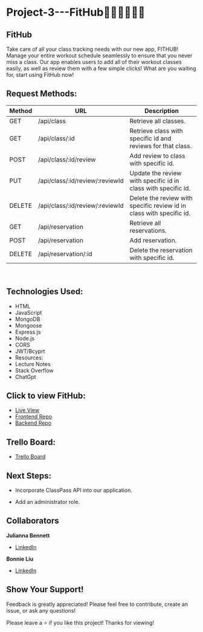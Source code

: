 # Project-3---FitHub🧘‍♀️🤸‍♂️💪🥊

## FitHub
Take care of all your class tracking needs with our new app, FITHUB! Manage your entire workout schedule seamlessly to ensure that you never miss a class. Our app enables users to add all of their workout classes easily, as well as review them with a few simple clicks! What are you waiting for, start using FitHub now!

## Request Methods:
| Method | URL                          | Description                                              |
|--------|------------------------------|----------------------------------------------------------|
| GET    | /api/class                   | Retrieve all classes.                                   |
| GET    | /api/class/:id               | Retrieve class with specific id and reviews for that class. |
| POST   | /api/class/:id/review        | Add review to class with specific id.                   |
| PUT    | /api/class/:id/review/:reviewId | Update the review with specific id in class with specific id. |
| DELETE | /api/class/:id/review/:reviewId | Delete the review with specific review id in class with specific id. |
| GET    | /api/reservation             | Retrieve all reservations.                              |
| POST   | /api/reservation             | Add reservation.                                        |
| DELETE | /api/reservation/:id         | Delete the reservation with specific id.                |
<br/>

## Technologies Used:
- HTML <br/>
- JavaScript <br/>
- MongoDB <br/>
- Mongoose <br/>
- Express.js <br/>
- Node.js <br/>
- CORS <br/>
- JWT/Bcyprt<br/>
- Resources:
- Lecture Notes <br/>
- Stack Overflow <br/>
- ChatGpt <br/>

## Click to view FitHub:

- [Live View](https://fithub-frontend-8c32195b1449.herokuapp.com/class 'Live View') 
- [Frontend Repo](https://github.com/julibennett/FitHub-frontend 'FitHub Frontend')
- [Backend Repo](https://github.com/julibennett/Project-3-Fitness-Tracker  'FitHub Backend')

## Trello Board:
- [Trello Board](https://trello.com/b/nPVrBjKJ/project-3 'Trello')

## Next Steps: 
- Incorporate ClassPass API into our application.

- Add an administrator role.

## Collaborators

**Julianna Bennett** <br/>

- [LinkedIn](https://www.linkedin.com/in/julianna-bennett4/)

**Bonnie Liu** <br/>

- [LinkedIn](http://linkedin.com/in/bonnil1)

## Show Your Support!

Feedback is greatly appreciated! Please feel free to contribute, create an issue, or ask any questions! 

Please leave a ⭐️ if you like this project! Thanks for viewing!